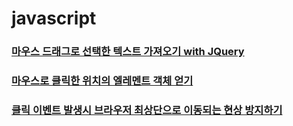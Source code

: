 # javascript

### [마우스 드래그로 선택한 텍스트 가져오기 with JQuery](Extracting_strings_selected_using_jquery.md)

### [마우스로 클릭한 위치의 엘레멘트 객체 얻기](get_element_from_mouse_position.md)

### [클릭 이벤트 발생시 브라우저 최상단으로 이동되는 현상 방지하기](prevents_page_jump.md)
